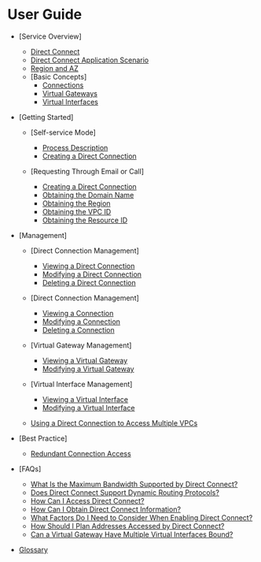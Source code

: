# User Guide

-   [Service Overview]
    -   [Direct Connect](direct-connect.md)
    -   [Direct Connect Application Scenario](direct-connect-application-scenario.md)
    -   [Region and AZ](region-and-az.md)
    -   [Basic Concepts]
        -   [Connections](connections.md)
        -   [Virtual Gateways](virtual-gateways.md)
        -   [Virtual Interfaces](virtual-interfaces.md)


-   [Getting Started]
    -   [Self-service Mode]
        -   [Process Description](process-description.md)
        -   [Creating a Direct Connection](creating-a-direct-connection.md)

    -   [Requesting Through Email or Call]
        -   [Creating a Direct Connection](creating-a-direct-connection-0.md)
        -   [Obtaining the Domain Name](obtaining-the-domain-name.md)
        -   [Obtaining the Region](obtaining-the-region.md)
        -   [Obtaining the VPC ID](obtaining-the-vpc-id.md)
        -   [Obtaining the Resource ID](obtaining-the-resource-id.md)


-   [Management]
    -   [Direct Connection Management]
        -   [Viewing a Direct Connection](viewing-a-direct-connection.md)
        -   [Modifying a Direct Connection](modifying-a-direct-connection.md)
        -   [Deleting a Direct Connection](deleting-a-direct-connection.md)

    -   [Direct Connection Management]
        -   [Viewing a Connection](viewing-a-connection.md)
        -   [Modifying a Connection](modifying-a-connection.md)
        -   [Deleting a Connection](deleting-a-connection.md)

    -   [Virtual Gateway Management]
        -   [Viewing a Virtual Gateway](viewing-a-virtual-gateway.md)
        -   [Modifying a Virtual Gateway](modifying-a-virtual-gateway.md)

    -   [Virtual Interface Management]
        -   [Viewing a Virtual Interface](viewing-a-virtual-interface.md)
        -   [Modifying a Virtual Interface](modifying-a-virtual-interface.md)

    -   [Using a Direct Connection to Access Multiple VPCs](using-a-direct-connection-to-access-multiple-vpcs.md)

-   [Best Practice]
    -   [Redundant Connection Access](redundant-connection-access.md)

-   [FAQs]
    -   [What Is the Maximum Bandwidth Supported by Direct Connect?](what-is-the-maximum-bandwidth-supported-by-direct-connect.md)
    -   [Does Direct Connect Support Dynamic Routing Protocols?](does-direct-connect-support-dynamic-routing-protocols.md)
    -   [How Can I Access Direct Connect?](how-can-i-access-direct-connect.md)
    -   [How Can I Obtain Direct Connect Information?](how-can-i-obtain-direct-connect-information.md)
    -   [What Factors Do I Need to Consider When Enabling Direct Connect?](what-factors-do-i-need-to-consider-when-enabling-direct-connect.md)
    -   [How Should I Plan Addresses Accessed by Direct Connect?](how-should-i-plan-addresses-accessed-by-direct-connect.md)
    -   [Can a Virtual Gateway Have Multiple Virtual Interfaces Bound?](can-a-virtual-gateway-have-multiple-virtual-interfaces-bound.md)

-   [Glossary](glossary.md)

